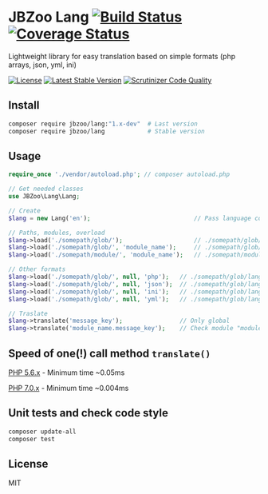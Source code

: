 # JBZoo Lang  [![Build Status](https://travis-ci.org/JBZoo/Lang.svg?branch=master)](https://travis-ci.org/JBZoo/Lang)      [![Coverage Status](https://coveralls.io/repos/github/JBZoo/Lang/badge.svg?branch=master)](https://coveralls.io/github/JBZoo/Lang?branch=master)

Lightweight library for easy translation based on simple formats (php arrays, json, yml, ini)

[![License](https://poser.pugx.org/JBZoo/Lang/license)](https://packagist.org/packages/JBZoo/Lang)      [![Latest Stable Version](https://poser.pugx.org/JBZoo/Lang/v/stable)](https://packagist.org/packages/JBZoo/Lang) [![Scrutinizer Code Quality](https://scrutinizer-ci.com/g/JBZoo/Lang/badges/quality-score.png?b=master)](https://scrutinizer-ci.com/g/JBZoo/Lang/?branch=master)


## Install
```sh
composer require jbzoo/lang:"1.x-dev"  # Last version
composer require jbzoo/lang            # Stable version
```


## Usage

```php
require_once './vendor/autoload.php'; // composer autoload.php

// Get needed classes
use JBZoo\Lang\Lang;

// Create
$lang = new Lang('en');                             // Pass language code (only two chars!)

// Paths, modules, overload
$lang->load('./somepath/glob/');                    // ./somepath/glob/langs/en.php
$lang->load('./somepath/glob/', 'module_name');     // ./somepath/glob/langs/en.module_name.php
$lang->load('./somepath/module/', 'module_name');   // ./somepath/module/langs/en.module_name.php (overload previous)

// Other formats
$lang->load('./somepath/glob/', null, 'php');   // ./somepath/glob/langs/en.php
$lang->load('./somepath/glob/', null, 'json');  // ./somepath/glob/langs/en.json
$lang->load('./somepath/glob/', null, 'ini');   // ./somepath/glob/langs/en.ini
$lang->load('./somepath/glob/', null, 'yml');   // ./somepath/glob/langs/en.yml  (Symfony/Yaml)

// Traslate
$lang->translate('message_key');                // Only global
$lang->translate('module_name.message_key');    // Check module "module_name" and after that global path
```


## Speed of one(!) call method `translate()`

[PHP 5.6.x](https://travis-ci.org/JBZoo/Lang/jobs/110844247#L470) - Minimum time ~0.05ms

[PHP 7.0.x](https://travis-ci.org/JBZoo/Lang/jobs/110844248#L475) - Minimum time ~0.004ms


## Unit tests and check code style
```sh
composer update-all
composer test
```


## License

MIT
